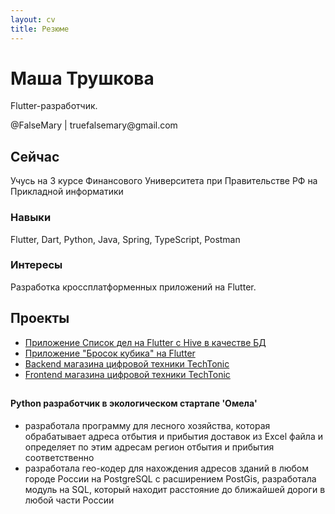 ```yaml
---
layout: cv
title: Резюме
---
```

# Маша Трушкова
Flutter-разработчик.

<div id="webaddress">
  @FalseMary | truefalsemary@gmail.com
<!-- <a href="isaac@applesdofall.org">isaac@applesdofall.org</a>
| <a href="http://en.wikipedia.org/wiki/Isaac_Newton">My wikipedia page</a> -->
</div>


## Сейчас

Учусь на 3 курсе Финансового Университета при Правительстве РФ на Прикладной информатики

### Навыки

Flutter, Dart, Python, Java, Spring, TypeScript, Postman


### Интересы

Разработка кроссплатформенных приложений на Flutter.


## Проекты

- <a href='https://github.com/pyyogi/todo_app'>Приложение Список дел на Flutter с Hive в качестве БД</a>
- <a href='https://github.com/pyyogi/roll_dice_app'>Приложение "Бросок кубика" на Flutter</a>
- <a href='https://github.com/pyyogi/tech-tonic'>Backend магазина цифровой техники TechTonic</a>
- <a href='https://github.com/pyyogi/tech-front-new'>Frontend магазина цифровой техники TechTonic</a>

##
####  Python разработчик в экологическом стартапе 'Омела'
- разработала программу для лесного хозяйства, которая обрабатывает адреса отбытия и прибытия доставок из Excel файла и определяет по этим адресам регион отбытия и прибытия соответственно
- разработала гео-кодер для нахождения адресов зданий в любом городе России на PostgreSQL с расширением PostGis, разработала модуль на SQL, который находит расстояние до ближайшей дороги
в любой части России




<!-- ### Footer

Last updated: December 2023 -->


